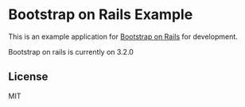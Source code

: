 # Bootstrap on Rails Example

This is an example application for [Bootstrap on Rails](https://github.com/jasontorres/bootstrap-on-rails) for development.

Bootstrap on rails is currently on 3.2.0

## License
MIT
